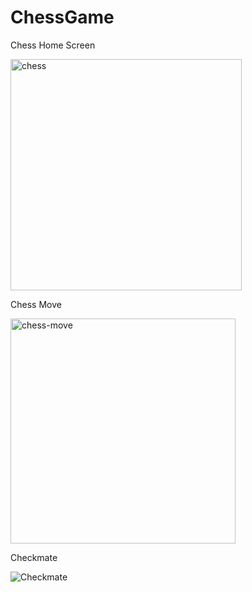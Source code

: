 # ChessGame 
Chess Home Screen

<img width="370" alt="chess" src="https://github.com/user-attachments/assets/30248d8b-01e6-4246-a7cf-dc0249dc48a8">


Chess Move

<img width="360" alt="chess-move" src="https://github.com/user-attachments/assets/81083f5a-814e-4020-8c7f-61d34a391493">

Checkmate

![Checkmate](https://github.com/user-attachments/assets/1a4969a2-1a7e-4e5c-bc91-2d557d2338e0)

